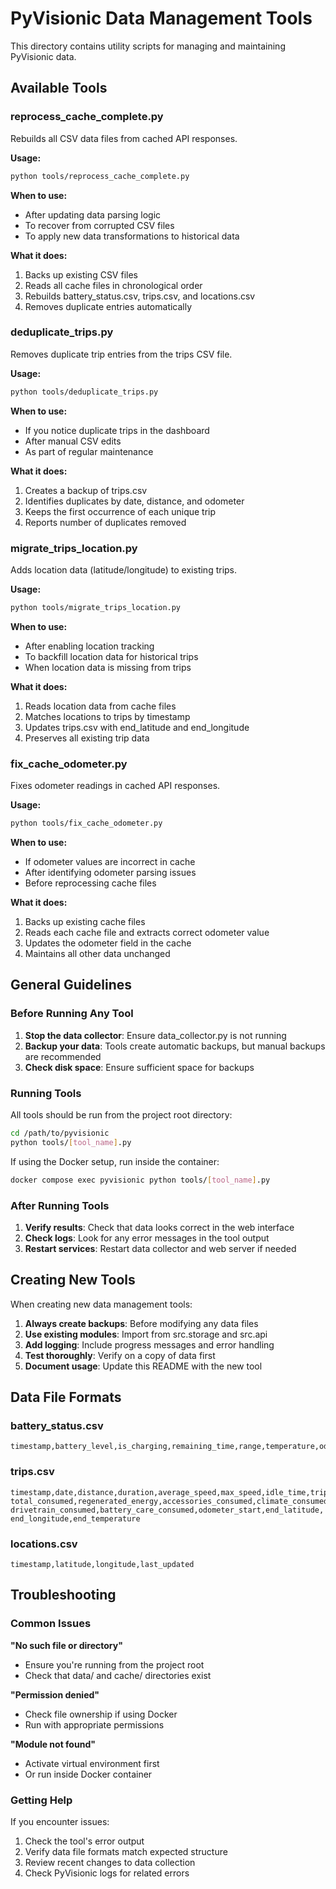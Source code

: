 # PyVisionic Data Management Tools

This directory contains utility scripts for managing and maintaining PyVisionic data.

## Available Tools

### reprocess_cache_complete.py
Rebuilds all CSV data files from cached API responses.

**Usage:**
```bash
python tools/reprocess_cache_complete.py
```

**When to use:**
- After updating data parsing logic
- To recover from corrupted CSV files
- To apply new data transformations to historical data

**What it does:**
1. Backs up existing CSV files
2. Reads all cache files in chronological order
3. Rebuilds battery_status.csv, trips.csv, and locations.csv
4. Removes duplicate entries automatically

### deduplicate_trips.py
Removes duplicate trip entries from the trips CSV file.

**Usage:**
```bash
python tools/deduplicate_trips.py
```

**When to use:**
- If you notice duplicate trips in the dashboard
- After manual CSV edits
- As part of regular maintenance

**What it does:**
1. Creates a backup of trips.csv
2. Identifies duplicates by date, distance, and odometer
3. Keeps the first occurrence of each unique trip
4. Reports number of duplicates removed

### migrate_trips_location.py
Adds location data (latitude/longitude) to existing trips.

**Usage:**
```bash
python tools/migrate_trips_location.py
```

**When to use:**
- After enabling location tracking
- To backfill location data for historical trips
- When location data is missing from trips

**What it does:**
1. Reads location data from cache files
2. Matches locations to trips by timestamp
3. Updates trips.csv with end_latitude and end_longitude
4. Preserves all existing trip data

### fix_cache_odometer.py
Fixes odometer readings in cached API responses.

**Usage:**
```bash
python tools/fix_cache_odometer.py
```

**When to use:**
- If odometer values are incorrect in cache
- After identifying odometer parsing issues
- Before reprocessing cache files

**What it does:**
1. Backs up existing cache files
2. Reads each cache file and extracts correct odometer value
3. Updates the odometer field in the cache
4. Maintains all other data unchanged

## General Guidelines

### Before Running Any Tool

1. **Stop the data collector**: Ensure data_collector.py is not running
2. **Backup your data**: Tools create automatic backups, but manual backups are recommended
3. **Check disk space**: Ensure sufficient space for backups

### Running Tools

All tools should be run from the project root directory:

```bash
cd /path/to/pyvisionic
python tools/[tool_name].py
```

If using the Docker setup, run inside the container:

```bash
docker compose exec pyvisionic python tools/[tool_name].py
```

### After Running Tools

1. **Verify results**: Check that data looks correct in the web interface
2. **Check logs**: Look for any error messages in the tool output
3. **Restart services**: Restart data collector and web server if needed

## Creating New Tools

When creating new data management tools:

1. **Always create backups**: Before modifying any data files
2. **Use existing modules**: Import from src.storage and src.api
3. **Add logging**: Include progress messages and error handling
4. **Test thoroughly**: Verify on a copy of data first
5. **Document usage**: Update this README with the new tool

## Data File Formats

### battery_status.csv
```
timestamp,battery_level,is_charging,remaining_time,range,temperature,odometer
```

### trips.csv
```
timestamp,date,distance,duration,average_speed,max_speed,idle_time,trips_count,
total_consumed,regenerated_energy,accessories_consumed,climate_consumed,
drivetrain_consumed,battery_care_consumed,odometer_start,end_latitude,
end_longitude,end_temperature
```

### locations.csv
```
timestamp,latitude,longitude,last_updated
```

## Troubleshooting

### Common Issues

**"No such file or directory"**
- Ensure you're running from the project root
- Check that data/ and cache/ directories exist

**"Permission denied"**
- Check file ownership if using Docker
- Run with appropriate permissions

**"Module not found"**
- Activate virtual environment first
- Or run inside Docker container

### Getting Help

If you encounter issues:
1. Check the tool's error output
2. Verify data file formats match expected structure
3. Review recent changes to data collection
4. Check PyVisionic logs for related errors
